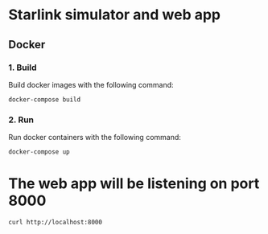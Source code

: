 Starlink simulator and web app
===


## Docker

### 1. Build

Build docker images with the following command:

```
docker-compose build
```

### 2. Run

Run docker containers with the following command:

```
docker-compose up
```

# The web app will be listening on port 8000

```
curl http://localhost:8000
```
